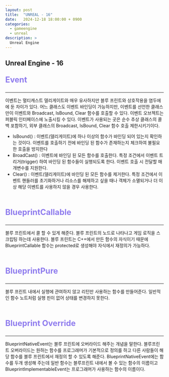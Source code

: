 ```yaml
---
layout: post
title:  "UNREAL - 16"
date:   2024-12-18 18:00:00 + 0900
categories:
  - gameengine
  - unreal
description: >
  Unreal Engine
---
```

## Unreal Engine - 16

<p style = "color:#8f7cee; font-size:25px; font-weight:bold">
Event
</p>

---

이벤트는 멀티캐스트 델리게이트와 매우 유사하지만 블루 프린트와 상호작용을 염두에에 둔 차이가 있다. 어느 클래스도 이벤트 바인딩이 가능하지만, 이벤트를 선언한 클래스만이 이벤트와 Broadcast, IsBound, Clear 함수를 호출할 수 있다. 이벤트 오브젝트는 퍼블릭 인터페이스에 노출시킬 수 있다. 이벤트가 사용되는 곳은 순수 추상 클래스의 콜백 포함하기, 외부 클래스의 Broadcast, IsBound, Clear 함수 호출 제한시키기이다.

- IsBound() : 이벤트(델리게이트)에 하나 이상의 함수가 바인딩 되어 있는지 확인하는 것이다. 이벤트를 호출하기 전에 바인딩 된 함수가 존재하는지 체크하여 불필요한 호출을 방지한다
- BroadCast() : 이벤트에 바인딩 된 모든 함수를 호출한다. 특정 조건에서 이벤트 트리거(trigger) 하여 바인딩 된 함수들이 실행되도록 한다. 이벤트 호출 시 전달할 매개변수를 지원한다.
- Clear() : 이벤트(델리게이트)에 바인딩 된 모든 함수를 제거한다. 특정 조건에서 이벤트 핸들러를 초기화하거나 리소스를 해제하고 싶을 때나 객체가 소멸되거나 더 이상 해당 이벤트를 사용하지 않을 경우 사용한다.

<br/>

<p style = "color:#8f7cee; font-size:25px; font-weight:bold">
BlueprintCallable
</p>

---

블루 프린트에서 콜 할 수 있게 해준다. 블루 프린트의 노드로 나타나고 게임 로직을 스크립팅 하는데 사용한다. 블루 프린트는 C++에서 만든 함수의 자식이기 때문에 BlueprintCallable 함수는 protected로 생성해야 자식에서 재정의가 가능하다. 

<br/>

<p style = "color:#8f7cee; font-size:25px; font-weight:bold">
BlueprintPure
</p>

---

블루 프린트 내에서 실행에 관여하지 않고 리턴만 사용하는 함수를 만들어준다. 일반적인 함수 노트처럼 실행 핀이 없어 상태를 변경하지 못한다.

<br/>

<p style = "color:#8f7cee; font-size:25px; font-weight:bold">
Blueprint Override
</p>

---

BlueprintNativeEvent는 블루 프린트에 오버라이드 해주는 개념을 말한다. 블루프린트 오버라이드는 원하는 함수를 프로그래머가 기본적으로 정의를 하고 다른 사람들이 해당 함수를 블루 프린트에서 재정의 할 수 있도록 해준다. BlueprintNativeEvent에는 함수를 두개 생성해 주는데 일반 함수는 블루프린트 내에서 볼 수 있는 함수의 이름이고 BlueprintImplementableEvent는 프로그래머가 사용하는 함수의 이름이다.